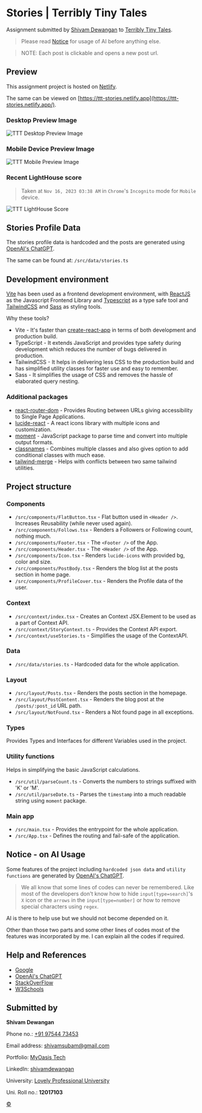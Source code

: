 # Stories | Terribly Tiny Tales

Assignment submitted by [Shivam Dewangan](https://myoasis.tech) to [Terribly Tiny Tales](https://www.terriblytinytales.com/).

> Please read [Notice](#notice---on-ai-usage) for usage of AI before anything else.

> NOTE: Each post is clickable and opens a new post url.

## Preview

This assignment project is hosted on [Netlify](https://ttt-stories.netlify.app/).

The same can be viewed on [https://ttt-stories.netlify.app](https://ttt-stories.netlify.app/).

### Desktop Preview Image

![TTT Desktop Preview Image](https://ttt-stories.netlify.app/images/ttt-desktop.webp)

### Mobile Device Preview Image

![TTT Mobile Preview Image](https://ttt-stories.netlify.app/images/ttt-mobile.webp)

### Recent LightHouse score

> Taken at `Nov 16, 2023 03:38 AM` in `Chrome`'s `Incognito` mode for `Mobile` device.

![TTT LightHouse Score](https://ttt-stories.netlify.app/images/lighthouse.webp)

## Stories Profile Data

The stories profile data is hardcoded and the posts are generated using [OpenAI's ChatGPT](https://chat.openai.com/).

The same can be found at: `/src/data/stories.ts`

## Development environment

[Vite](https://vitejs.dev/) has been used as a frontend development environment, with [ReactJS](https://react.dev/) as the Javascript Frontend Library and [Typescript](https://www.typescriptlang.org/) as a type safe tool and [TailwindCSS](https://tailwindcss.com/) and [Sass](https://sass-lang.com/) as styling tools.

Why these tools?

- Vite - It's faster than [create-react-app](https://create-react-app.dev/) in terms of both development and production build.
- TypeScript - It extends JavaScript and provides type safety during development which reduces the number of bugs delivered in production.
- TailwindCSS - It helps in delivering less CSS to the production build and has simplified utility classes for faster use and easy to remember.
- Sass - It simplifies the usage of CSS and removes the hassle of elaborated query nesting.

### Additional packages

- [react-router-dom](https://reactrouter.com/) - Provides Routing between URLs giving accessibility to Single Page Applications.
- [lucide-react](https://lucide.dev/) - A react icons library with multiple icons and customization.
- [moment](https://momentjs.com/) - JavaScript package to parse time and convert into multiple output formats.
- [classnames](https://jedwatson.github.io/classnames/) - Combines multiple classes and also gives option to add conditional classes with much ease.
- [tailwind-merge](https://npmjs.com/package/tailwind-merge) - Helps with conflicts between two same tailwind utilities.

## Project structure

### Components

- `/src/components/FlatButton.tsx` - Flat button used in `<Header />`. Increases Reusability (while never used again).
- `/src/components/Follows.tsx` - Renders a Followers or Following count, nothing much.
- `/src/components/Footer.tsx` - The `<Footer />` of the App.
- `/src/components/Header.tsx` - The `<Header />` of the App.
- `/src/components/Icon.tsx` - Renders `lucide-icons` with provided bg, color and size.
- `/src/components/PostBody.tsx` - Renders the blog list at the posts section in home page.
- `/src/components/ProfileCover.tsx` - Renders the Profile data of the user.

### Context

- `/src/context/index.tsx` - Creates an Context JSX.Element to be used as a part of Context API.
- `/src/context/StoryContext.ts` - Provides the Context API export.
- `/src/context/useStories.ts` - Simplifies the usage of the ContextAPI.

### Data

- `/src/data/stories.ts` - Hardcoded data for the whole application.

### Layout

- `/src/layout/Posts.tsx` - Renders the posts section in the homepage.
- `/src/layout/PostContent.tsx` - Renders the blog post at the `/posts/:post_id` URL path.
- `/src/layout/NotFound.tsx` - Renders a Not found page in all exceptions.

### Types

Provides Types and Interfaces for different Variables used in the project.

### Utility functions

Helps in simplifying the basic JavaScript calculations.

- `/src/util/parseCount.ts` - Converts the numbers to strings suffixed with 'K' or 'M'.
- `/src/util/parseDate.ts` - Parses the `timestamp` into a much readable string using `moment` package.

### Main app

- `/src/main.tsx` - Provides the entrypoint for the whole application.
- `/src/App.tsx` - Defines the routing and fail-safe of the application.

## Notice - on AI Usage

Some features of the project including `hardcoded json data` and `utility functions` are generated by [OpenAI's ChatGPT](https://chat.openai.com/).

> We all know that some lines of codes can never be remembered. Like most of the developers don't know how to hide `input[type=search]`'s `X` icon or the `arrows` in the `input[type=number]` or how to remove special characters using `regex`.

AI is there to help use but we should not become depended on it.

Other than those two parts and some other lines of codes most of the features was incorporated by me. I can explain all the codes if required.

## Help and References

- [Google](https://www.google.com/)
- [OpenAI's ChatGPT](https://chat.openai.com/)
- [StackOverFlow](https://stackoverflow.com/)
- [W3Schools](https://www.w3schools.com/)

## Submitted by

**Shivam Dewangan**

Phone no.: [+91 97544 73453](tel:9754473453)

Email address: [shivamsubam@gmail.com](mailto:shivamsubam@gmail.com)

Portfolio: [MyOasis Tech](https://myoasis.tech/)

LinkedIn: [shivamdewangan](https://www.linkedin.com/in/shivamdewangan/)

University: [Lovely Professional University](https://lpu.in/)

Uni. Roll no.: **12017103**


[©](/src/vite-env.d.ts)
